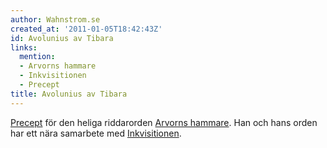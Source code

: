 ```yaml
---
author: Wahnstrom.se
created_at: '2011-01-05T18:42:43Z'
id: Avolunius av Tibara
links:
  mention:
  - Arvorns hammare
  - Inkvisitionen
  - Precept
title: Avolunius av Tibara
---
```


[Precept] för den heliga riddarorden [Arvorns hammare]. Han och hans orden har ett nära samarbete
med [Inkvisitionen].

  [Precept]: Precept
  [Arvorns hammare]: Arvorns_hammare
  [Inkvisitionen]: Inkvisitionen